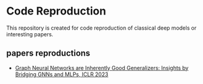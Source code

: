 # Code Reproduction

This repository is created for code reproduction of classical deep models or interesting papers.

## papers reproductions

- [Graph Neural Networks are Inherently Good Generalizers: Insights by Bridging GNNs and MLPs, ICLR 2023](PMLP/README.md)